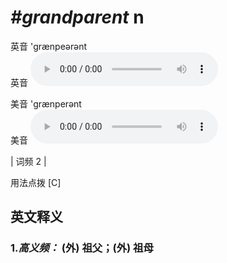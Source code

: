 # ***\#grandparent*** n
英音 'ɡrænpeərənt  
英音
<audio src="./media/grandparent-B.aac" controls="controls"></audio>

美音 'ɡrænperənt  
美音
<audio src="./media/grandparent.aac" controls="controls"></audio>



| 词频 2 |  

用法点拨  [C]

英文释义
---
### 1.*高义频：* **(外) 祖父；(外) 祖母**  


